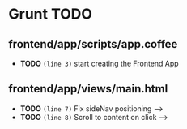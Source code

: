 # Grunt TODO

## frontend/app/scripts/app.coffee

-  **TODO** `(line 3)`  start creating the Frontend App

## frontend/app/views/main.html

-  **TODO** `(line 7)`  Fix sideNav positioning -->
-  **TODO** `(line 8)`  Scroll to content on click -->
